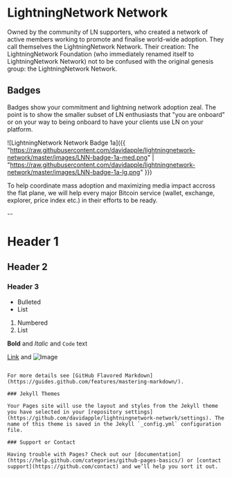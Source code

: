 # LightningNetwork Network

Owned by the community of LN supporters, who created a network of active members working to promote and finalise world-wide adoption. They call themselves the LightningNetwork Network. Their creation: The LightningNetwork Foundation (who immediately renamed itself to LightningNetwork Network) not to be confused with the original genesis group: the LightningNetwork Network.

## Badges

Badges show your commitment and lightning network adoption zeal.  The point is to show the smaller subset of LN enthusiasts that "you are onboard" or on your way to being onboard to have your clients use LN on your platform.

![LightningNetwork Network Badge 1a]({{ "https://raw.githubusercontent.com/davidapple/lightningnetwork-network/master/images/LNN-badge-1a-med.png" | "https://raw.githubusercontent.com/davidapple/lightningnetwork-network/master/images/LNN-badge-1a-lg.png" }})

To help coordinate mass adoption and maximizing media impact accross the flat plane, we will help every major Bitcoin service (wallet, exchange, explorer, price index etc.) in their efforts to be ready.
 
--

# Header 1
## Header 2
### Header 3

- Bulleted
- List

1. Numbered
2. List

**Bold** and _Italic_ and `Code` text

[Link](url) and ![Image](src)
```

For more details see [GitHub Flavored Markdown](https://guides.github.com/features/mastering-markdown/).

### Jekyll Themes

Your Pages site will use the layout and styles from the Jekyll theme you have selected in your [repository settings](https://github.com/davidapple/lightningnetwork-network/settings). The name of this theme is saved in the Jekyll `_config.yml` configuration file.

### Support or Contact

Having trouble with Pages? Check out our [documentation](https://help.github.com/categories/github-pages-basics/) or [contact support](https://github.com/contact) and we’ll help you sort it out.
